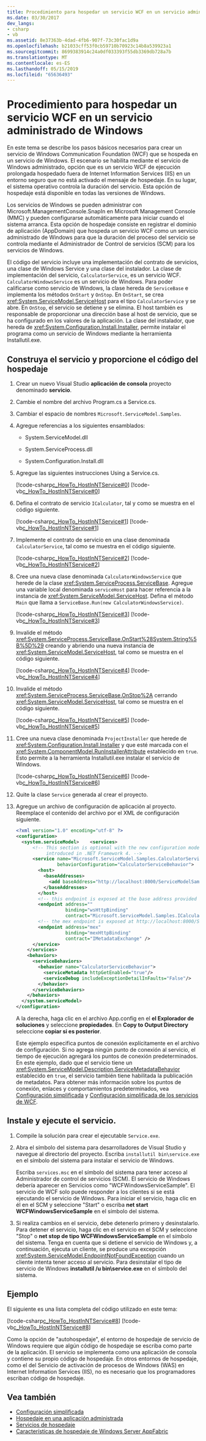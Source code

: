 ```yaml
---
title: Procedimiento para hospedar un servicio WCF en un servicio administrado de Windows
ms.date: 03/30/2017
dev_langs:
- csharp
- vb
ms.assetid: 8e37363b-4dad-4fb6-907f-73c30fac1d9a
ms.openlocfilehash: b21033cff53f0cb59710b70923c14b8a539923a1
ms.sourcegitcommit: 8699383914c24a0df033393f55db3369db728a7b
ms.translationtype: MT
ms.contentlocale: es-ES
ms.lasthandoff: 05/15/2019
ms.locfileid: "65636493"
---
```

# <a name="how-to-host-a-wcf-service-in-a-managed-windows-service"></a>Procedimiento para hospedar un servicio WCF en un servicio administrado de Windows

En este tema se describe los pasos básicos necesarios para crear un servicio de Windows Communication Foundation (WCF) que se hospeda en un servicio de Windows. El escenario se habilita mediante el servicio de Windows administrado, opción que es un servicio WCF de ejecución prolongada hospedado fuera de Internet Information Services (IIS) en un entorno seguro que no está activado el mensaje de hospedaje. En su lugar, el sistema operativo controla la duración del servicio. Esta opción de hospedaje está disponible en todas las versiones de Windows.

Los servicios de Windows se pueden administrar con Microsoft.ManagementConsole.SnapIn en Microsoft Management Console (MMC) y pueden configurarse automáticamente para iniciar cuando el sistema arranca. Esta opción de hospedaje consiste en registrar el dominio de aplicación (AppDomain) que hospeda un servicio WCF como un servicio administrado de Windows para que la duración del proceso del servicio se controla mediante el Administrador de Control de servicios (SCM) para los servicios de Windows.

El código del servicio incluye una implementación del contrato de servicios, una clase de Windows Service y una clase del instalador. La clase de implementación del servicio, `CalculatorService`, es un servicio WCF. `CalculatorWindowsService` es un servicio de Windows. Para poder calificarse como servicio de Windows, la clase hereda de `ServiceBase` e implementa los métodos `OnStart` y `OnStop`. En `OnStart`, se crea <xref:System.ServiceModel.ServiceHost> para el tipo `CalculatorService` y se abre. En `OnStop`, el servicio se detiene y se elimina. El host también es responsable de proporcionar una dirección base al host de servicio, que se ha configurado en los valores de la aplicación. La clase del instalador, que hereda de <xref:System.Configuration.Install.Installer>, permite instalar el programa como un servicio de Windows mediante la herramienta Installutil.exe.

## <a name="construct-the-service-and-provide-the-hosting-code"></a>Construya el servicio y proporcione el código del hospedaje

1. Crear un nuevo Visual Studio **aplicación de consola** proyecto denominado **servicio**.

2. Cambie el nombre del archivo Program.cs a Service.cs.

3. Cambiar el espacio de nombres `Microsoft.ServiceModel.Samples`.

4. Agregue referencias a los siguientes ensamblados:

    - System.ServiceModel.dll

    - System.ServiceProcess.dll

    - System.Configuration.Install.dll

5. Agregue las siguientes instrucciones Using a Service.cs.

     [!code-csharp[c_HowTo_HostInNTService#0](../../../../samples/snippets/csharp/VS_Snippets_CFX/c_howto_hostinntservice/cs/service.cs#0)]
     [!code-vb[c_HowTo_HostInNTService#0](../../../../samples/snippets/visualbasic/VS_Snippets_CFX/c_howto_hostinntservice/vb/service.vb#0)]

6. Defina el contrato de servicio `ICalculator`, tal y como se muestra en el código siguiente.

     [!code-csharp[c_HowTo_HostInNTService#1](../../../../samples/snippets/csharp/VS_Snippets_CFX/c_howto_hostinntservice/cs/service.cs#1)]
     [!code-vb[c_HowTo_HostInNTService#1](../../../../samples/snippets/visualbasic/VS_Snippets_CFX/c_howto_hostinntservice/vb/service.vb#1)]

7. Implemente el contrato de servicio en una clase denominada `CalculatorService`, tal como se muestra en el código siguiente.

     [!code-csharp[c_HowTo_HostInNTService#2](../../../../samples/snippets/csharp/VS_Snippets_CFX/c_howto_hostinntservice/cs/service.cs#2)]
     [!code-vb[c_HowTo_HostInNTService#2](../../../../samples/snippets/visualbasic/VS_Snippets_CFX/c_howto_hostinntservice/vb/service.vb#2)]

8. Cree una nueva clase denominada `CalculatorWindowsService` que herede de la clase <xref:System.ServiceProcess.ServiceBase>. Agregue una variable local denominada `serviceHost` para hacer referencia a la instancia de <xref:System.ServiceModel.ServiceHost>. Defina el método `Main` que llama a `ServiceBase.Run(new CalculatorWindowsService)`.

     [!code-csharp[c_HowTo_HostInNTService#3](../../../../samples/snippets/csharp/VS_Snippets_CFX/c_howto_hostinntservice/cs/service.cs#3)]
     [!code-vb[c_HowTo_HostInNTService#3](../../../../samples/snippets/visualbasic/VS_Snippets_CFX/c_howto_hostinntservice/vb/service.vb#3)]

9. Invalide el método <xref:System.ServiceProcess.ServiceBase.OnStart%28System.String%5B%5D%29> creando y abriendo una nueva instancia de <xref:System.ServiceModel.ServiceHost>, tal como se muestra en el código siguiente.

     [!code-csharp[c_HowTo_HostInNTService#4](../../../../samples/snippets/csharp/VS_Snippets_CFX/c_howto_hostinntservice/cs/service.cs#4)]
     [!code-vb[c_HowTo_HostInNTService#4](../../../../samples/snippets/visualbasic/VS_Snippets_CFX/c_howto_hostinntservice/vb/service.vb#4)]

10. Invalide el método <xref:System.ServiceProcess.ServiceBase.OnStop%2A> cerrando <xref:System.ServiceModel.ServiceHost>, tal como se muestra en el código siguiente.

     [!code-csharp[c_HowTo_HostInNTService#5](../../../../samples/snippets/csharp/VS_Snippets_CFX/c_howto_hostinntservice/cs/service.cs#5)]
     [!code-vb[c_HowTo_HostInNTService#5](../../../../samples/snippets/visualbasic/VS_Snippets_CFX/c_howto_hostinntservice/vb/service.vb#5)]

11. Cree una nueva clase denominada `ProjectInstaller` que herede de <xref:System.Configuration.Install.Installer> y que esté marcada con el <xref:System.ComponentModel.RunInstallerAttribute> establecido en `true`. Esto permite a la herramienta Installutil.exe instalar el servicio de Windows.

     [!code-csharp[c_HowTo_HostInNTService#6](../../../../samples/snippets/csharp/VS_Snippets_CFX/c_howto_hostinntservice/cs/service.cs#6)]
     [!code-vb[c_HowTo_HostInNTService#6](../../../../samples/snippets/visualbasic/VS_Snippets_CFX/c_howto_hostinntservice/vb/service.vb#6)]

12. Quite la clase `Service` generada al crear el proyecto.

13. Agregue un archivo de configuración de aplicación al proyecto. Reemplace el contenido del archivo por el XML de configuración siguiente.

    ```xml
    <?xml version="1.0" encoding="utf-8" ?>
    <configuration>
      <system.serviceModel>    <services>
          <!-- This section is optional with the new configuration model
               introduced in .NET Framework 4. -->
          <service name="Microsoft.ServiceModel.Samples.CalculatorService"
                   behaviorConfiguration="CalculatorServiceBehavior">
            <host>
              <baseAddresses>
                <add baseAddress="http://localhost:8000/ServiceModelSamples/service"/>
              </baseAddresses>
            </host>
            <!-- this endpoint is exposed at the base address provided by host: http://localhost:8000/ServiceModelSamples/service  -->
            <endpoint address=""
                      binding="wsHttpBinding"
                      contract="Microsoft.ServiceModel.Samples.ICalculator" />
            <!-- the mex endpoint is exposed at http://localhost:8000/ServiceModelSamples/service/mex -->
            <endpoint address="mex"
                      binding="mexHttpBinding"
                      contract="IMetadataExchange" />
          </service>
        </services>
        <behaviors>
          <serviceBehaviors>
            <behavior name="CalculatorServiceBehavior">
              <serviceMetadata httpGetEnabled="true"/>
              <serviceDebug includeExceptionDetailInFaults="False"/>
            </behavior>
          </serviceBehaviors>
        </behaviors>
      </system.serviceModel>
    </configuration>
    ```

     A la derecha, haga clic en el archivo App.config en el **el Explorador de soluciones** y seleccione **propiedades**. En **Copy to Output Directory** seleccione **copiar si es posterior**.

     Este ejemplo especifica puntos de conexión explícitamente en el archivo de configuración. Si no agrega ningún punto de conexión al servicio, el tiempo de ejecución agregará los puntos de conexión predeterminados. En este ejemplo, dado que el servicio tiene un <xref:System.ServiceModel.Description.ServiceMetadataBehavior> establecido en `true`, el servicio también tiene habilitada la publicación de metadatos. Para obtener más información sobre los puntos de conexión, enlaces y comportamientos predeterminados, vea [Configuración simplificada](../../../../docs/framework/wcf/simplified-configuration.md) y [Configuración simplificada de los servicios de WCF](../../../../docs/framework/wcf/samples/simplified-configuration-for-wcf-services.md).

## <a name="install-and-run-the-service"></a>Instale y ejecute el servicio.

1. Compile la solución para crear el ejecutable `Service.exe`.

2. Abra el símbolo del sistema para desarrolladores de Visual Studio y navegue al directorio del proyecto. Escriba `installutil bin\service.exe` en el símbolo del sistema para instalar el servicio de Windows.

     Escriba `services.msc` en el símbolo del sistema para tener acceso al Administrador de control de servicios (SCM). El servicio de Windows debería aparecer en Servicios como "WCFWindowsServiceSample". El servicio de WCF solo puede responder a los clientes si se está ejecutando el servicio de Windows. Para iniciar el servicio, haga clic en él en el SCM y seleccione "Start" o escriba **net start WCFWindowsServiceSample** en el símbolo del sistema.

3. Si realiza cambios en el servicio, debe detenerlo primero y desinstalarlo. Para detener el servicio, haga clic en el servicio en el SCM y seleccione "Stop" o **net stop de tipo WCFWindowsServiceSample** en el símbolo del sistema. Tenga en cuenta que si detiene el servicio de Windows y, a continuación, ejecuta un cliente, se produce una excepción <xref:System.ServiceModel.EndpointNotFoundException> cuando un cliente intenta tener acceso al servicio. Para desinstalar el tipo de servicio de Windows **installutil /u bin\service.exe** en el símbolo del sistema.

## <a name="example"></a>Ejemplo

El siguiente es una lista completa del código utilizado en este tema:

[!code-csharp[c_HowTo_HostInNTService#8](../../../../samples/snippets/csharp/VS_Snippets_CFX/c_howto_hostinntservice/cs/service.cs#8)]
[!code-vb[c_HowTo_HostInNTService#8](../../../../samples/snippets/visualbasic/VS_Snippets_CFX/c_howto_hostinntservice/vb/service.vb#8)]

Como la opción de "autohospedaje", el entorno de hospedaje de servicio de Windows requiere que algún código de hospedaje se escriba como parte de la aplicación. El servicio se implementa como una aplicación de consola y contiene su propio código de hospedaje. En otros entornos de hospedaje, como el del Servicio de activación de procesos de Windows (WAS) en Internet Information Services (IIS), no es necesario que los programadores escriban código de hospedaje.

## <a name="see-also"></a>Vea también

- [Configuración simplificada](../../../../docs/framework/wcf/simplified-configuration.md)
- [Hospedaje en una aplicación administrada](../../../../docs/framework/wcf/feature-details/hosting-in-a-managed-application.md)
- [Servicios de hospedaje](../../../../docs/framework/wcf/hosting-services.md)
- [Características de hospedaje de Windows Server AppFabric](https://go.microsoft.com/fwlink/?LinkId=201276)
